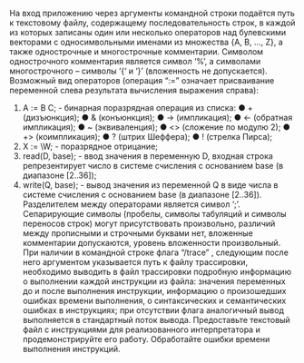 На вход приложению через аргументы командной строки подаётся путь к текстовому
файлу, содержащему последовательность строк, в каждой из которых записаны один
или несколько операторов над булевскими векторами с односимвольными именами из
множества {A, B, ..., Z}, а также однострочные и многострочные комментарии.
Символом однострочного комментария является символ ‘%’, а символами
многострочного – символы ‘{‘ и ‘}’ (вложенность не допускается). Возможный вид
операторов (операция “:=” означает присваивание переменной слева результата
вычисления выражения справа):
1) A := B <op> C; <op> - бинарная поразрядная операция из списка:
● + (дизъюнкция);
● & (конъюнкция);
● -> (импликация);
● <- (обратная импликация);
● ~ (эквиваленция);
● <> (сложение по модулю 2);
● +> (коимпликация);
● ? (штрих Шеффера);
● ! (стрелка Пирса);
2) X := \W; - поразрядное отрицание;
3) read(D, base); - ввод значения в переменную D, входная строка репрезентирует
число в системе счисления с основанием base (в диапазоне [2..36]);
4) write(Q, base); - вывод значения из переменной Q в виде числа в системе
счисления с основанием base (в диапазоне [2..36]).
Разделителем между операторами является символ ‘;’. Сепарирующие символы
(пробелы, символы табуляций и символы переносов строк) могут присутствовать
произвольно, различий между прописными и строчными буквами нет, вложенные
комментарии допускаются, уровень вложенности произвольный.
При наличии в командной строке флага “/trace” , следующим после него аргументом
указывается путь к файлу трассировки, необходимо выводить в файл трассировки
подробную информацию о выполнении каждой инструкции из файла: значения
переменных до и после выполнения инструкции, информацию о произошедших
ошибках времени выполнения, о синтаксических и семантических ошибках в
инструкциях; при отсутствии флага аналогичный вывод выполняется в стандартный
поток вывода. Предоставьте текстовый файл с инструкциями для реализованного
интерпретатора и продемонстрируйте его работу. Обработайте ошибки времени
выполнения инструкций.
